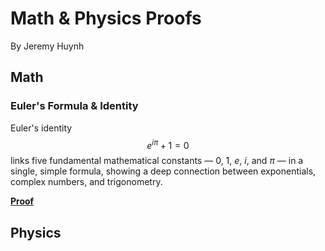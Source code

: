 # Math & Physics Proofs
By Jeremy Huynh

## Math
### Euler's Formula & Identity
Euler's identity
$$e^{i\pi} + 1 = 0$$
links five fundamental mathematical constants — $0$, $1$, $e$, $i$, and $\pi$ — in a single, simple formula, showing a deep connection between exponentials, complex numbers, and trigonometry.

**[Proof](eulers_identity/index.html)**

## Physics